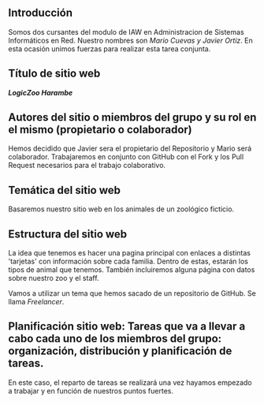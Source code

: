 ## **Introducción**
Somos dos cursantes del modulo de IAW en Administracion de Sistemas Informáticos en Red. Nuestro nombres son *Mario Cuevas y Javier Ortiz*. En esta ocasión unimos fuerzas para realizar esta tarea conjunta.

## **Título de sitio web**
***LogicZoo Harambe***

## **Autores del sitio o miembros del grupo y su rol en el mismo  (propietario o colaborador)**
Hemos decidido que Javier sera el propietario del Repositorio y Mario será colaborador. Trabajaremos en conjunto con GitHub con el Fork y los Pull Request necesarios para el trabajo colaborativo.

## **Temática del sitio web**
Basaremos nuestro sitio web en los animales de un zoológico ficticio.

## **Estructura del sitio web**
La idea que tenemos es hacer una pagina principal con enlaces a distintas 'tarjetas' con información sobre cada familia. Dentro de estas, estarán los tipos de animal que tenemos. También incluiremos alguna página con datos sobre nuestro zoo y el staff. 

Vamos a utilizar un tema que hemos sacado de un repositorio de GitHub. Se llama *Freelancer*.

## **Planificación sitio web: Tareas que va a llevar a cabo cada uno de los miembros del grupo:  organización, distribución  y planificación de tareas.**
En este caso, el reparto de tareas se realizará una vez hayamos empezado a trabajar y en función de nuestros puntos fuertes.

